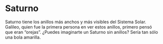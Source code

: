 # Saturno

Saturno tiene los anillos más anchos y más visibles del Sistema Solar. Galileo,
quien fue la primera persona en ver estos anillos, primero pensó que eran
“orejas”. ¿Puedes imaginarte un Saturno sin anillos? Sería tan sólo una bola
amarilla.
